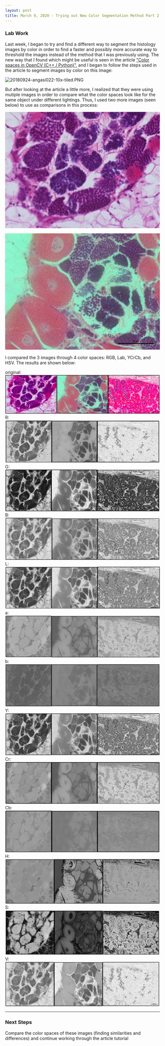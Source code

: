 ```yaml
---
layout: post
title: March 9, 2020 - Trying out New Color Segmentation Method Part 2
---
```


### Lab Work

Last week, I began to try and find a different way to segment the histology images by color in order to find a faster and possibly more accurate way to threshold the images instead of the method that I was previously using. The new way that I found which might be useful is seen in the article ["Color spaces in OpenCV (C++ / Python)"](https://www.learnopencv.com/color-spaces-in-opencv-cpp-python/), and I began to follow the steps used in the article to segment images by color on this image:

![20180924-angasi022-10x-tiled.PNG](https://github.com/H-Ra/h-ra.github.io/blob/master/images/20180924-angasi022-10x-tiled.PNG?raw=true)

But after looking at the article a little more, I realized that they were using mutiple images in order to compare what the color spaces look like for the same object under different lightings. Thus, I used two more images (seen below) to use as comparisons in this process:

![20180924-angasi121-40x.jpg](https://github.com/H-Ra/h-ra.github.io/blob/master/images/20180924-angasi121-40x.jpg?raw=true)

![20180924-angasi162-40x-scale.png](https://github.com/H-Ra/h-ra.github.io/blob/master/images/20180924-angasi162-40x-scale.png?raw=true)

I compared the 3 images through 4 color spaces: RGB, Lab, YCrCb, and HSV. The results are shown below: 

original: ![original_images.png](https://github.com/H-Ra/h-ra.github.io/blob/master/images/original_images.png?raw=true)
R: ![r_comparison.png](https://github.com/H-Ra/h-ra.github.io/blob/master/images/r_comparison.png?raw=true)
G: ![g_comparison.png](https://github.com/H-Ra/h-ra.github.io/blob/master/images/g_comparison.png?raw=true)
B: ![b_comparison.png](https://github.com/H-Ra/h-ra.github.io/blob/master/images/b_comparison.png?raw=true)
L: ![L_comparison.png](https://github.com/H-Ra/h-ra.github.io/blob/master/images/L_comparison.png?raw=true)
a: ![A_comparison.png](https://github.com/H-Ra/h-ra.github.io/blob/master/images/A_comparison.png?raw=true)
b: ![B(lab)comparison.png](https://github.com/H-Ra/h-ra.github.io/blob/master/images/B(lab)_comparison.png?raw=true)
Y: ![Y_comparison.png](https://github.com/H-Ra/h-ra.github.io/blob/master/images/Y_comparison.png?raw=true)
Cr: ![Cr_comparison.png](https://github.com/H-Ra/h-ra.github.io/blob/master/images/Cr_comparison.png?raw=true)
Cb: ![Cb_comparison.png](https://github.com/H-Ra/h-ra.github.io/blob/master/images/Cb_comparison.png?raw=true)
H: ![h_comparison.png](https://github.com/H-Ra/h-ra.github.io/blob/master/images/h_comparison.png?raw=true)
S: ![s_comparison.png](https://github.com/H-Ra/h-ra.github.io/blob/master/images/s_comparison.png?raw=true)
V: ![v_comparison.png](https://github.com/H-Ra/h-ra.github.io/blob/master/images/v_comparison.png?raw=true)

---

### Next Steps

Compare the color spaces of these images (finding similarities and differences) and continue working through the article tutorial